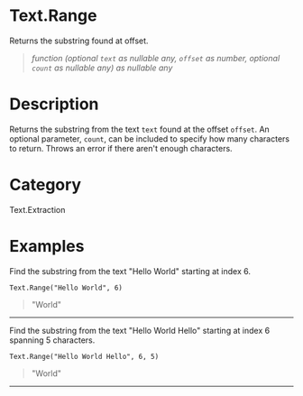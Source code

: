 # Text.Range
Returns the substring found at offset.
> _function (optional <code>text</code> as nullable any, <code>offset</code> as number, optional <code>count</code> as nullable any) as nullable any_

# Description 
Returns the substring from the text <code>text</code> found at the offset <code>offset</code>. 
    An optional parameter, <code>count</code>, can be included to specify how many characters to return. Throws an error if there aren't enough characters.
# Category 
Text.Extraction
# Examples 
Find the substring from the text "Hello World" starting at index 6.
```
Text.Range("Hello World", 6)
```
> "World"

***
Find the substring from the text "Hello World Hello" starting at index 6 spanning 5 characters.
```
Text.Range("Hello World Hello", 6, 5)
```
> "World"

***
